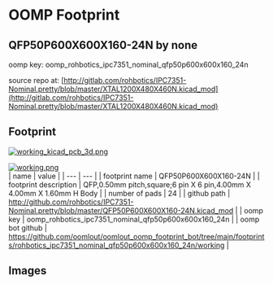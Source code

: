 # OOMP Footprint  
## QFP50P600X600X160-24N  by none  
  
oomp key: oomp_rohbotics_ipc7351_nominal_qfp50p600x600x160_24n  
  
source repo at: [http://gitlab.com/rohbotics/IPC7351-Nominal.pretty/blob/master/XTAL1200X480X460N.kicad_mod](http://gitlab.com/rohbotics/IPC7351-Nominal.pretty/blob/master/XTAL1200X480X460N.kicad_mod)  
## Footprint  
  
[![working_kicad_pcb_3d.png](working_kicad_pcb_3d_600.png)](working_kicad_pcb_3d.png)  
  
[![working.png](working_600.png)](working.png)  
| name | value | 
| --- | --- | 
| footprint name | QFP50P600X600X160-24N | 
| footprint description | QFP,0.50mm pitch,square;6 pin X 6 pin,4.00mm X 4.00mm X 1.60mm H Body | 
| number of pads | 24 | 
| github path | http://github.com/rohbotics/IPC7351-Nominal.pretty/blob/master/QFP50P600X600X160-24N.kicad_mod | 
| oomp key | oomp_rohbotics_ipc7351_nominal_qfp50p600x600x160_24n | 
| oomp bot github | https://github.com/oomlout/oomlout_oomp_footprint_bot/tree/main/footprints/rohbotics_ipc7351_nominal_qfp50p600x600x160_24n/working | 
## Images  
